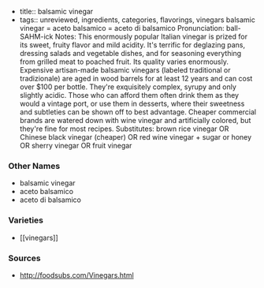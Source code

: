 - title:: balsamic vinegar
- tags:: unreviewed, ingredients, categories, flavorings, vinegars
balsamic vinegar = aceto balsamico = aceto di balsamico Pronunciation: ball-SAHM-ick Notes: This enormously popular Italian vinegar is prized for its sweet, fruity flavor and mild acidity. It's terrific for deglazing pans, dressing salads and vegetable dishes, and for seasoning everything from grilled meat to poached fruit. Its quality varies enormously. Expensive artisan-made balsamic vinegars (labeled traditional or tradizionale) are aged in wood barrels for at least 12 years and can cost over $100 per bottle. They're exquisitely complex, syrupy and only slightly acidic. Those who can afford them often drink them as they would a vintage port, or use them in desserts, where their sweetness and subtleties can be shown off to best advantage. Cheaper commercial brands are watered down with wine vinegar and artificially colored, but they're fine for most recipes. Substitutes: brown rice vinegar OR Chinese black vinegar (cheaper) OR red wine vinegar + sugar or honey OR sherry vinegar OR fruit vinegar

### Other Names

* balsamic vinegar
* aceto balsamico
* aceto di balsamico

### Varieties

* [[vinegars]]

### Sources
* http://foodsubs.com/Vinegars.html
